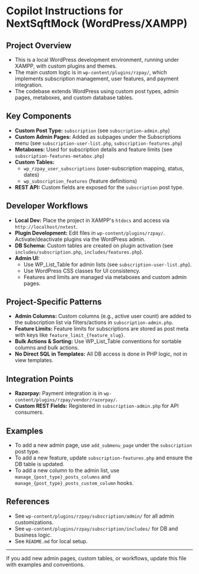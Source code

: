 # Copilot Instructions for NextSqftMock (WordPress/XAMPP)

## Project Overview
- This is a local WordPress development environment, running under XAMPP, with custom plugins and themes.
- The main custom logic is in `wp-content/plugins/rzpay/`, which implements subscription management, user features, and payment integration.
- The codebase extends WordPress using custom post types, admin pages, metaboxes, and custom database tables.

## Key Components
- **Custom Post Type:** `subscription` (see `subscription-admin.php`)
- **Custom Admin Pages:** Added as subpages under the Subscriptions menu (see `subscription-user-list.php`, `subscription-features.php`)
- **Metaboxes:** Used for subscription details and feature limits (see `subscription-features-metabox.php`)
- **Custom Tables:**
  - `wp_rzpay_user_subscriptions` (user-subscription mapping, status, dates)
  - `wp_subscription_features` (feature definitions)
- **REST API:** Custom fields are exposed for the `subscription` post type.

## Developer Workflows
- **Local Dev:** Place the project in XAMPP's `htdocs` and access via `http://localhost/nxtest`.
- **Plugin Development:** Edit files in `wp-content/plugins/rzpay/`. Activate/deactivate plugins via the WordPress admin.
- **DB Schema:** Custom tables are created on plugin activation (see `includes/subscription.php`, `includes/features.php`).
- **Admin UI:**
  - Use WP_List_Table for admin lists (see `subscription-user-list.php`).
  - Use WordPress CSS classes for UI consistency.
  - Features and limits are managed via metaboxes and custom admin pages.

## Project-Specific Patterns
- **Admin Columns:** Custom columns (e.g., active user count) are added to the subscription list via filters/actions in `subscription-admin.php`.
- **Feature Limits:** Feature limits for subscriptions are stored as post meta with keys like `feature_limit_{feature_slug}`.
- **Bulk Actions & Sorting:** Use WP_List_Table conventions for sortable columns and bulk actions.
- **No Direct SQL in Templates:** All DB access is done in PHP logic, not in view templates.

## Integration Points
- **Razorpay:** Payment integration is in `wp-content/plugins/rzpay/vendor/razorpay/`.
- **Custom REST Fields:** Registered in `subscription-admin.php` for API consumers.

## Examples
- To add a new admin page, use `add_submenu_page` under the `subscription` post type.
- To add a new feature, update `subscription-features.php` and ensure the DB table is updated.
- To add a new column to the admin list, use `manage_{post_type}_posts_columns` and `manage_{post_type}_posts_custom_column` hooks.

## References
- See `wp-content/plugins/rzpay/subscription/admin/` for all admin customizations.
- See `wp-content/plugins/rzpay/subscription/includes/` for DB and business logic.
- See `README.md` for local setup.

---

If you add new admin pages, custom tables, or workflows, update this file with examples and conventions.

